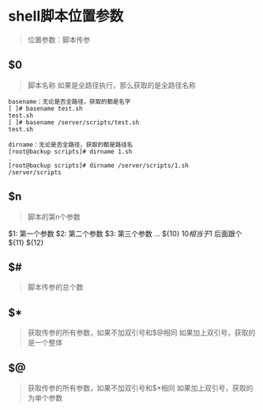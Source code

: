 # shell脚本位置参数

> 位置参数：脚本传参

## $0
> 脚本名称
如果是全路径执行，那么获取的是全路径名称

```shell
basename：无论是否全路径，获取的都是名字
[ ]# basename test.sh
test.sh
[ ]# basename /server/scripts/test.sh
test.sh

```
```shell
dirname：无论是否全路径，获取的都是路径名
[root@backup scripts]# dirname 1.sh
.
[root@backup scripts]# dirname /server/scripts/1.sh
/server/scripts
```

## $n
> 脚本的第n个参数 

$1: 第一个参数
$2: 第二个参数
$3: 第三个参数
...
${10}  $10 相当于$1 后面跟个
${11}
${12}


## $#
> 脚本传参的总个数

## $* 
> 获取传参的所有参数，如果不加双引号和$@相同
> 如果加上双引号，获取的是一个整体

## $@
> 获取传参的所有参数，如果不加双引号和$*相同
> 如果加上双引号，获取的为单个参数

